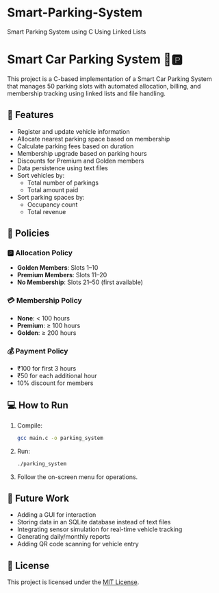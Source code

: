# Smart-Parking-System
Smart Parking System using C Using Linked Lists 
# Smart Car Parking System 🚗🅿️

This project is a C-based implementation of a Smart Car Parking System that manages 50 parking slots with automated allocation, billing, and membership tracking using linked lists and file handling.

## 🚀 Features

- Register and update vehicle information
- Allocate nearest parking space based on membership
- Calculate parking fees based on duration
- Membership upgrade based on parking hours
- Discounts for Premium and Golden members
- Data persistence using text files
- Sort vehicles by:
  - Total number of parkings
  - Total amount paid
- Sort parking spaces by:
  - Occupancy count
  - Total revenue

## 📜 Policies

### 🅿️ Allocation Policy
- **Golden Members**: Slots 1–10
- **Premium Members**: Slots 11–20
- **No Membership**: Slots 21–50 (first available)

### 💳 Membership Policy
- **None**: < 100 hours
- **Premium**: ≥ 100 hours
- **Golden**: ≥ 200 hours

### 💰 Payment Policy
- ₹100 for first 3 hours
- ₹50 for each additional hour
- 10% discount for members

## 💻 How to Run

1. Compile:
   ```bash
   gcc main.c -o parking_system
   
2. Run:
   ```bash
   ./parking_system

3. Follow the on-screen menu for operations.

## 🔧 Future Work
- Adding a GUI for interaction
- Storing data in an SQLite database instead of text files
- Integrating sensor simulation for real-time vehicle tracking
- Generating daily/monthly reports
- Adding QR code scanning for vehicle entry

## 📄 License
This project is licensed under the [MIT License](LICENSE).

